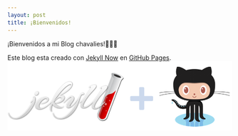 ```yaml
---
layout: post
title: ¡Bienvenidos!
---
```


¡Bienvenidos a mi Blog chavalies!:clap::clap::clap:

Este blog esta creado con [Jekyll Now](http://github.com/barryclark/jekyll-now/) en [GitHub Pages](https://pages.github.com/).
![GitHub+Jekyll](images/jekyll+github.png)
